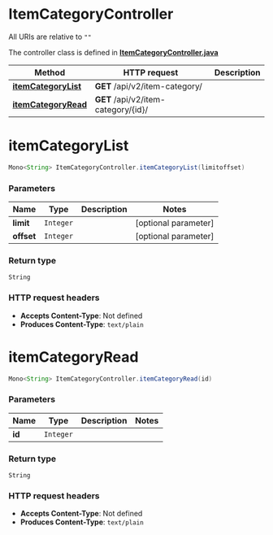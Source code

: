 # ItemCategoryController

All URIs are relative to `""`

The controller class is defined in **[ItemCategoryController.java](../../src/main/java/org/openapitools/controller/ItemCategoryController.java)**

Method | HTTP request | Description
------------- | ------------- | -------------
[**itemCategoryList**](#itemCategoryList) | **GET** /api/v2/item-category/ | 
[**itemCategoryRead**](#itemCategoryRead) | **GET** /api/v2/item-category/{id}/ | 

<a name="itemCategoryList"></a>
# **itemCategoryList**
```java
Mono<String> ItemCategoryController.itemCategoryList(limitoffset)
```



### Parameters
Name | Type | Description  | Notes
------------- | ------------- | ------------- | -------------
**limit** | `Integer` |  | [optional parameter]
**offset** | `Integer` |  | [optional parameter]

### Return type
`String`


### HTTP request headers
 - **Accepts Content-Type**: Not defined
 - **Produces Content-Type**: `text/plain`

<a name="itemCategoryRead"></a>
# **itemCategoryRead**
```java
Mono<String> ItemCategoryController.itemCategoryRead(id)
```



### Parameters
Name | Type | Description  | Notes
------------- | ------------- | ------------- | -------------
**id** | `Integer` |  |

### Return type
`String`


### HTTP request headers
 - **Accepts Content-Type**: Not defined
 - **Produces Content-Type**: `text/plain`

